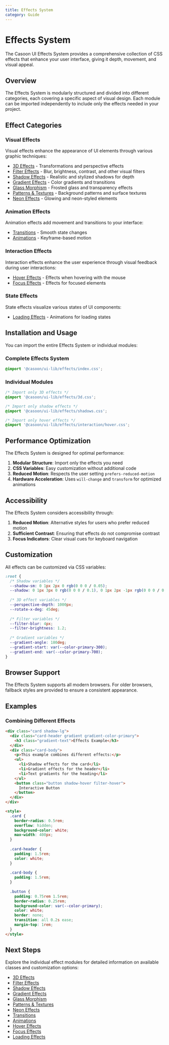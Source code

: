 ```yaml
---
title: Effects System
category: Guide
---
```


# Effects System

The Casoon UI Effects System provides a comprehensive collection of CSS effects that enhance your user interface, giving it depth, movement, and visual appeal.

## Overview

The Effects System is modularly structured and divided into different categories, each covering a specific aspect of visual design. Each module can be imported independently to include only the effects needed in your project.

## Effect Categories

### Visual Effects

Visual effects enhance the appearance of UI elements through various graphic techniques:

- [3D Effects](/effects/3d) - Transformations and perspective effects
- [Filter Effects](/effects/filters) - Blur, brightness, contrast, and other visual filters
- [Shadow Effects](/effects/shadows) - Realistic and stylized shadows for depth
- [Gradient Effects](/effects/gradient) - Color gradients and transitions
- [Glass Morphism](/effects/glass) - Frosted glass and transparency effects
- [Patterns & Textures](/effects/patterns) - Background patterns and surface textures
- [Neon Effects](/effects/neon) - Glowing and neon-styled elements

### Animation Effects

Animation effects add movement and transitions to your interface:

- [Transitions](/effects/transitions) - Smooth state changes
- [Animations](/effects/animations) - Keyframe-based motion

### Interaction Effects

Interaction effects enhance the user experience through visual feedback during user interactions:

- [Hover Effects](/effects/interaction/hover) - Effects when hovering with the mouse
- [Focus Effects](/effects/interaction/focus) - Effects for focused elements

### State Effects

State effects visualize various states of UI components:

- [Loading Effects](/effects/state/loading) - Animations for loading states

## Installation and Usage

You can import the entire Effects System or individual modules:

### Complete Effects System

```css
@import '@casoon/ui-lib/effects/index.css';
```

### Individual Modules

```css
/* Import only 3D effects */
@import '@casoon/ui-lib/effects/3d.css';

/* Import only shadow effects */
@import '@casoon/ui-lib/effects/shadows.css';

/* Import only hover effects */
@import '@casoon/ui-lib/effects/interaction/hover.css';
```

## Performance Optimization

The Effects System is designed for optimal performance:

1. **Modular Structure**: Import only the effects you need
2. **CSS Variables**: Easy customization without additional code
3. **Reduced Motion**: Respects the user setting `prefers-reduced-motion`
4. **Hardware Acceleration**: Uses `will-change` and `transform` for optimized animations

## Accessibility

The Effects System considers accessibility through:

1. **Reduced Motion**: Alternative styles for users who prefer reduced motion
2. **Sufficient Contrast**: Ensuring that effects do not compromise contrast
3. **Focus Indicators**: Clear visual cues for keyboard navigation

## Customization

All effects can be customized via CSS variables:

```css
:root {
  /* Shadow variables */
  --shadow-sm: 0 1px 2px 0 rgb(0 0 0 / 0.05);
  --shadow: 0 1px 3px 0 rgb(0 0 0 / 0.1), 0 1px 2px -1px rgb(0 0 0 / 0.1);
  
  /* 3D effect variables */
  --perspective-depth: 1000px;
  --rotate-x-deg: 45deg;
  
  /* Filter variables */
  --filter-blur: 4px;
  --filter-brightness: 1.2;
  
  /* Gradient variables */
  --gradient-angle: 180deg;
  --gradient-start: var(--color-primary-300);
  --gradient-end: var(--color-primary-700);
}
```

## Browser Support

The Effects System supports all modern browsers. For older browsers, fallback styles are provided to ensure a consistent appearance.

## Examples

### Combining Different Effects

```html
<div class="card shadow-lg">
  <div class="card-header gradient gradient-color-primary">
    <h3 class="gradient-text">Effects Example</h3>
  </div>
  <div class="card-body">
    <p>This example combines different effects:</p>
    <ul>
      <li>Shadow effects for the card</li>
      <li>Gradient effects for the header</li>
      <li>Text gradients for the heading</li>
    </ul>
    <button class="button shadow-hover filter-hover">
      Interactive Button
    </button>
  </div>
</div>

<style>
  .card {
    border-radius: 0.5rem;
    overflow: hidden;
    background-color: white;
    max-width: 400px;
  }
  
  .card-header {
    padding: 1.5rem;
    color: white;
  }
  
  .card-body {
    padding: 1.5rem;
  }
  
  .button {
    padding: 0.75rem 1.5rem;
    border-radius: 0.25rem;
    background-color: var(--color-primary);
    color: white;
    border: none;
    transition: all 0.2s ease;
    margin-top: 1rem;
  }
</style>
```

## Next Steps

Explore the individual effect modules for detailed information on available classes and customization options:

- [3D Effects](/effects/3d)
- [Filter Effects](/effects/filters)
- [Shadow Effects](/effects/shadows)
- [Gradient Effects](/effects/gradient)
- [Glass Morphism](/effects/glass)
- [Patterns & Textures](/effects/patterns)
- [Neon Effects](/effects/neon)
- [Transitions](/effects/transitions)
- [Animations](/effects/animations)
- [Hover Effects](/effects/interaction/hover)
- [Focus Effects](/effects/interaction/focus)
- [Loading Effects](/effects/state/loading) 